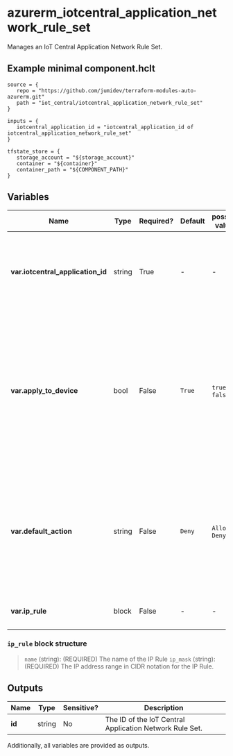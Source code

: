 # azurerm_iotcentral_application_network_rule_set

Manages an IoT Central Application Network Rule Set.

## Example minimal component.hclt

```hcl
source = {
   repo = "https://github.com/jumidev/terraform-modules-auto-azurerm.git" 
   path = "iot_central/iotcentral_application_network_rule_set" 
}

inputs = {
   iotcentral_application_id = "iotcentral_application_id of iotcentral_application_network_rule_set" 
}

tfstate_store = {
   storage_account = "${storage_account}" 
   container = "${container}" 
   container_path = "${COMPONENT_PATH}" 
}

```

## Variables

| Name | Type | Required? |  Default  |  possible values |  Description |
| ---- | ---- | --------- |  ----------- | ----------- | ----------- |
| **var.iotcentral_application_id** | string | True | -  |  -  |  The ID of the IoT Central Application. Changing this forces a new resource to be created. | 
| **var.apply_to_device** | bool | False | `True`  |  `true`, `false`  |  Whether these IP Rules apply for device connectivity to IoT Hub and Device Provisioning Service associated with this IoT Central Application. Possible values are `true`, `false`. Defaults to `true` | 
| **var.default_action** | string | False | `Deny`  |  `Allow`, `Deny`  |  Specifies the default action for the IoT Central Application Network Rule Set. Possible values are `Allow` and `Deny`. Defaults to `Deny`. | 
| **var.ip_rule** | block | False | -  |  -  |  One or more `ip_rule` blocks. | 

### `ip_rule` block structure

>`name` (string): (REQUIRED) The name of the IP Rule
>`ip_mask` (string): (REQUIRED) The IP address range in CIDR notation for the IP Rule.



## Outputs

| Name | Type | Sensitive? | Description |
| ---- | ---- | --------- | --------- |
| **id** | string | No  | The ID of the IoT Central Application Network Rule Set. | 

Additionally, all variables are provided as outputs.
